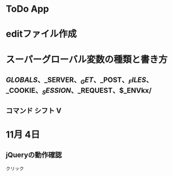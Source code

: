 # ToDo App

# editファイル作成

# スーパーグローバル変数の種類と書き方
## $GLOBALS、$_SERVER、$_GET、$_POST、$_FILES、$_COOKIE、$_SESSION、$_REQUEST、$_ENVkx/

## コマンド シフト V

# 11月 4日

## jQueryの動作確認
クリック
## 